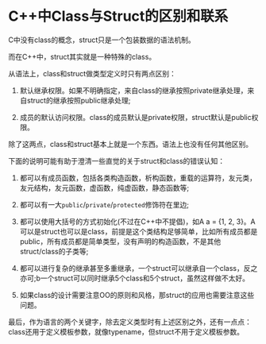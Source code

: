 # C++中Class与Struct的区别和联系

C中没有class的概念，struct只是一个包装数据的语法机制。

而在C++中，struct其实就是一种特殊的class。

从语法上，class和struct做类型定义时只有两点区别：

1. 默认继承权限。如果不明确指定，来自class的继承按照private继承处理，来自struct的继承按照public继承处理;

2. 成员的默认访问权限。class的成员默认是private权限，struct默认是public权限。

除了这两点，class和struct基本上就是一个东西。语法上也没有任何其他区别。

下面的说明可能有助于澄清一些直觉的关于struct和class的错误认知：

1. 都可以有成员函数，包括各类构造函数，析构函数，重载的运算符，友元类，友元结构，友元函数，虚函数，纯虚函数，静态函数等;

2. 都可以有一大`public`/`private`/`protected`修饰符在里边;

3. 都可以使用大括号的方式初始化(不过在C++中不提倡)，如A a = {1, 2, 3}。A可以是struct也可以是class，前提是这个类结构足够简单，比如所有成员都是public，所有成员都是简单类型，没有声明的构造函数，不是其他struct/class的子类等;

4. 都可以进行复杂的继承甚至多重继承，一个struct可以继承自一个class，反之亦可;b一个struct可以同时继承5个class和5个struct，虽然这样做不太好。

5. 如果class的设计需要注意OO的原则和风格，那struct的应用也需要注意这些问题。

最后，作为语言的两个关键字，除去定义类型时有上述区别之外，还有一点点：class还用于定义模板参数，就像typename，但struct不用于定义模板参数。